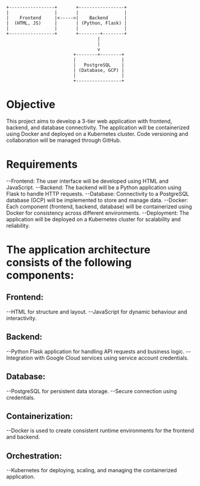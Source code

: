     +-----------------+       +-----------------+
    |                 |       |                 |
    |    Frontend     |<----->|    Backend      |
    |  (HTML, JS)     |       | (Python, Flask) |
    |                 |       |                 |
    +-----------------+       +--------+--------+
                                      |
                                      |
                                      v
                             +--------+--------+
                             |                 |
                             |   PostgreSQL    |
                             | (Database, GCP) |
                             |                 |
                             +-----------------+

# Objective
This project aims to develop a 3-tier web application with frontend, backend, and database connectivity. The application will be containerized using Docker and deployed on a Kubernetes cluster. Code versioning and collaboration will be managed through GitHub.

# Requirements
--Frontend: The user interface will be developed using HTML and JavaScript.
--Backend: The backend will be a Python application using Flask to handle HTTP requests.
--Database: Connectivity to a PostgreSQL database (GCP) will be implemented to store and manage data.
--Docker: Each component (frontend, backend, database) will be containerized using Docker for consistency across different environments.
--Deployment: The application will be deployed on a Kubernetes cluster for scalability and reliability.

# The application architecture consists of the following components:

## Frontend:

--HTML for structure and layout.
--JavaScript for dynamic behaviour and interactivity.

## Backend:

--Python Flask application for handling API requests and business logic.
--Integration with Google Cloud services using service account credentials.

## Database:

--PostgreSQL for persistent data storage.
--Secure connection using credentials.

## Containerization:

--Docker is used to create consistent runtime environments for the frontend and backend.

## Orchestration:

--Kubernetes for deploying, scaling, and managing the containerized application.
